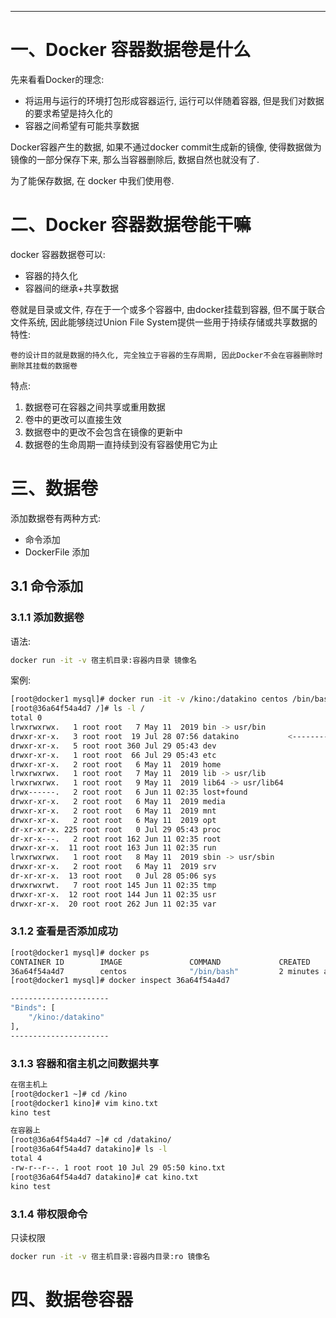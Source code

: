 




------------
# 一、Docker 容器数据卷是什么
先来看看Docker的理念:
*  将运用与运行的环境打包形成容器运行, 运行可以伴随着容器, 但是我们对数据的要求希望是持久化的
*  容器之间希望有可能共享数据
  
Docker容器产生的数据, 如果不通过docker commit生成新的镜像, 使得数据做为镜像的一部分保存下来, 那么当容器删除后, 数据自然也就没有了.
 
为了能保存数据, 在 docker 中我们使用卷.



# 二、Docker 容器数据卷能干嘛
docker 容器数据卷可以: 
- 容器的持久化
- 容器间的继承+共享数据 

卷就是目录或文件, 存在于一个或多个容器中, 由docker挂载到容器, 但不属于联合文件系统, 因此能够绕过Union File System提供一些用于持续存储或共享数据的特性:
 
    卷的设计目的就是数据的持久化, 完全独立于容器的生存周期, 因此Docker不会在容器删除时删除其挂载的数据卷
 
特点:
1. 数据卷可在容器之间共享或重用数据
2. 卷中的更改可以直接生效
3. 数据卷中的更改不会包含在镜像的更新中
4. 数据卷的生命周期一直持续到没有容器使用它为止


# 三、数据卷
添加数据卷有两种方式:
- 命令添加
- DockerFile 添加

## 3.1 命令添加
### 3.1.1 添加数据卷
语法:
```bash
docker run -it -v 宿主机目录:容器内目录 镜像名
```
案例:
```bash
[root@docker1 mysql]# docker run -it -v /kino:/datakino centos /bin/bash
[root@36a64f54a4d7 /]# ls -l /
total 0
lrwxrwxrwx.   1 root root   7 May 11  2019 bin -> usr/bin
drwxr-xr-x.   3 root root  19 Jul 28 07:56 datakino           <--------------
drwxr-xr-x.   5 root root 360 Jul 29 05:43 dev
drwxr-xr-x.   1 root root  66 Jul 29 05:43 etc
drwxr-xr-x.   2 root root   6 May 11  2019 home
lrwxrwxrwx.   1 root root   7 May 11  2019 lib -> usr/lib
lrwxrwxrwx.   1 root root   9 May 11  2019 lib64 -> usr/lib64
drwx------.   2 root root   6 Jun 11 02:35 lost+found
drwxr-xr-x.   2 root root   6 May 11  2019 media
drwxr-xr-x.   2 root root   6 May 11  2019 mnt
drwxr-xr-x.   2 root root   6 May 11  2019 opt
dr-xr-xr-x. 225 root root   0 Jul 29 05:43 proc
dr-xr-x---.   2 root root 162 Jun 11 02:35 root
drwxr-xr-x.  11 root root 163 Jun 11 02:35 run
lrwxrwxrwx.   1 root root   8 May 11  2019 sbin -> usr/sbin
drwxr-xr-x.   2 root root   6 May 11  2019 srv
dr-xr-xr-x.  13 root root   0 Jul 28 05:06 sys
drwxrwxrwt.   7 root root 145 Jun 11 02:35 tmp
drwxr-xr-x.  12 root root 144 Jun 11 02:35 usr
drwxr-xr-x.  20 root root 262 Jun 11 02:35 var
```

### 3.1.2 查看是否添加成功
```bash
[root@docker1 mysql]# docker ps
CONTAINER ID        IMAGE               COMMAND             CREATED             STATUS              PORTS               NAMES
36a64f54a4d7        centos              "/bin/bash"         2 minutes ago       Up 2 minutes                            stupefied_bassi
[root@docker1 mysql]# docker inspect 36a64f54a4d7

----------------------
"Binds": [
    "/kino:/datakino"
],
----------------------
```

### 3.1.3 容器和宿主机之间数据共享
```bash
在宿主机上
[root@docker1 ~]# cd /kino
[root@docker1 kino]# vim kino.txt
kino test

在容器上
[root@36a64f54a4d7 ~]# cd /datakino/
[root@36a64f54a4d7 datakino]# ls -l
total 4
-rw-r--r--. 1 root root 10 Jul 29 05:50 kino.txt
[root@36a64f54a4d7 datakino]# cat kino.txt
kino test
```

### 3.1.4 带权限命令
只读权限
```bash
docker run -it -v 宿主机目录:容器内目录:ro 镜像名
```


# 四、数据卷容器